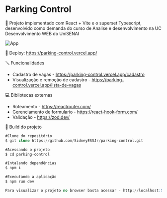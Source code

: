 # Parking Control


🚩 Projeto implementado com React + Vite e o superset Typescript, desenvolvido como demanda do curso de Analise e desenvolvimento na UC Desenvolvimento WEB do UniSENAI

![App](https://github.com/SidneyESSJr/parking-control/assets/52473242/d44d15c6-a058-4612-a72c-58334608c33d)

🚀 Deploy: https://parking-control.vercel.app/


🪛 Funcionalidades

- Cadastro de vagas - https://parking-control.vercel.app/cadastro
- Visualização e remoção de cadastro - https://parking-control.vercel.app/lista-de-vagas
  

:computer: Bibliotecas externas

- Roteamento - https://reactrouter.com/
- Gerenciamento de formulario - https://react-hook-form.com/
- Validação - https://zod.dev/
  

🔧 Build do projeto

```sql
#Clone do repositório
$ git clone https://github.com/SidneyESSJr/parking-control.git

#Acessando o projeto
$ cd parking-control

#Intalando dependências
$ npm i

#Executando a aplicação
$ npm run dev

Para visualizar o projeto no browser basta acessar - http://localhost:5173
```
